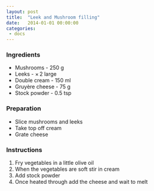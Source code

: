 ```yaml
---
layout: post
title:  "Leek and Mushroom filling"
date:   2014-01-01 00:00:00
categories:
 - docs
---
```


### Ingredients

* Mushrooms - 250&nbsp;g
* Leeks - × 2 large
* Double cream - 150&nbsp;ml
* Gruyère cheese - 75&nbsp;g
* Stock powder - 0.5&nbsp;tsp

### Preparation

* Slice mushrooms and leeks
* Take top off cream
* Grate cheese

### Instructions

1. Fry vegetables in a little olive oil
2. When the vegetables are soft stir in cream
3. Add stock powder
4. Once heated through add the cheese and wait to melt
